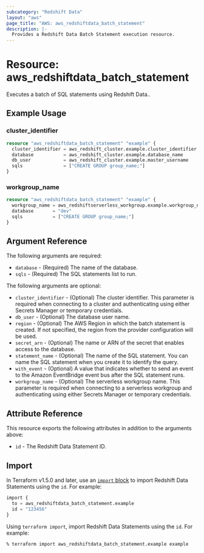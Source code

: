 ```yaml
---
subcategory: "Redshift Data"
layout: "aws"
page_title: "AWS: aws_redshiftdata_batch_statement"
description: |-
  Provides a Redshift Data Batch Statement execution resource.
---
```


# Resource: aws_redshiftdata_batch_statement

Executes a batch of SQL statements using Redshift Data..

## Example Usage

### cluster_identifier

```terraform
resource "aws_redshiftdata_batch_statement" "example" {
  cluster_identifier = aws_redshift_cluster.example.cluster_identifier
  database           = aws_redshift_cluster.example.database_name
  db_user            = aws_redshift_cluster.example.master_username
  sqls               = ["CREATE GROUP group_name;"]
}
```

### workgroup_name

```terraform
resource "aws_redshiftdata_batch_statement" "example" {
  workgroup_name = aws_redshiftserverless_workgroup.example.workgroup_name
  database       = "dev"
  sqls           = ["CREATE GROUP group_name;"]
}
```

## Argument Reference

The following arguments are required:

* `database` - (Required) The name of the database.
* `sqls` - (Required) The SQL statements list to run.

The following arguments are optional:

* `cluster_identifier` - (Optional) The cluster identifier. This parameter is required when connecting to a cluster and authenticating using either Secrets Manager or temporary credentials.
* `db_user` - (Optional) The database user name.
* `region` - (Optional) The AWS Region in which the batch statement is created. If not specified, the region from the provider configuration will be used.
* `secret_arn` - (Optional) The name or ARN of the secret that enables access to the database.
* `statement_name` - (Optional) The name of the SQL statement. You can name the SQL statement when you create it to identify the query.
* `with_event` - (Optional) A value that indicates whether to send an event to the Amazon EventBridge event bus after the SQL statement runs.
* `workgroup_name` - (Optional) The serverless workgroup name. This parameter is required when connecting to a serverless workgroup and authenticating using either Secrets Manager or temporary credentials.

## Attribute Reference

This resource exports the following attributes in addition to the arguments above:

* `id` - The Redshift Data Statement ID.

## Import

In Terraform v1.5.0 and later, use an [`import` block](https://developer.hashicorp.com/terraform/language/import) to import Redshift Data Statements using the `id`. For example:

```terraform
import {
  to = aws_redshiftdata_batch_statement.example
  id = "123456"
}
```

Using `terraform import`, import Redshift Data Statements using the `id`. For example:

```console
% terraform import aws_redshiftdata_batch_statement.example example
```
